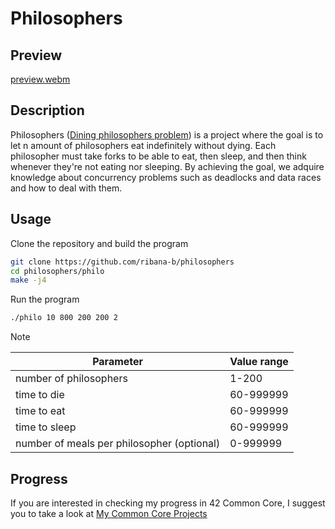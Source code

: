 # Philosophers

## Preview

[preview.webm](https://github.com/user-attachments/assets/87875fd2-f2a1-4f01-bacd-0752b7c0ce98)

## Description

Philosophers ([Dining philosophers problem](https://en.wikipedia.org/wiki/Dining_philosophers_problem)) is a project where the goal is to let n amount of philosophers eat indefinitely without dying. Each philosopher must take forks to be able to eat, then sleep, and then think whenever they're not eating nor sleeping. By achieving the goal, we adquire knowledge about concurrency problems such as deadlocks and data races and how to deal with them.

## Usage

Clone the repository and build the program
```bash
git clone https://github.com/ribana-b/philosophers
cd philosophers/philo
make -j4
```

Run the program

```bash
./philo 10 800 200 200 2
```

> [!NOTE]
> |Parameter|Value range|
> |-|-|
> |number of philosophers|1-200|
> |time to die|60-999999|
> |time to eat|60-999999|
> |time to sleep|60-999999|
> |number of meals per philosopher (optional)|0-999999|

## Progress

If you are interested in checking my progress in 42 Common Core, I suggest you to take a look at [My Common Core Projects](https://github.com/ribana-b/#common-core)
